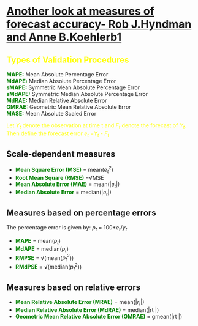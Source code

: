 # [Another look at measures of forecast accuracy- Rob J.Hyndman and Anne B.Koehlerb1](https://www.sciencedirect.com/science/article/abs/pii/S0169207006000239)

## <font color="yellow">Types of Validation Procedures</font>
<font color="green">__MAPE:__</font> Mean Absolute Percentage Error <br>
<font color="green">__MdAPE:__</font> Median Absolute Percentage Error <br>
<font color="green">__sMAPE:__</font> Symmetric Mean Absolute Percentage Error <br>
<font color="green">__sMdAPE:__</font> Symmetric Median Absolute Percentage Error <br>
<font color="green">__MdRAE:__</font> Median Relative Absolute Error <br>
<font color="green">__GMRAE:__</font> Geometric Mean Relative Absolute Error <br>
<font color="green">__MASE:__</font> Mean Absolute Scaled Error <br>

<font color="yellow">Let $Y_{t}$ denote the observation at time t and $F_{t}$ denote the forecast of $Y_{t}$. Then define the forecast error $e_{t}$ =$Y_{t}$ - $F_{t}$</font>

## Scale-dependent measures
- <font color="green">__Mean Square Error (MSE)__</font> = mean($e_{t}^2$) <br>
- <font color="green">__Root Mean Square (RMSE)__</font> =√MSE <br>
- <font color="green">__Mean Absolute Error (MAE)__</font> = mean(|$e_{t}$|) <br>
- <font color="green">__Median Absolute Error__</font> = median(|$e_{t}$|)  <br>

## Measures based on percentage errors
The percentage error is given by: $p_{t}$ = 100*$e_{t}/y_{t}$
- <font color="green">__MAPE__</font> = mean($p_{t}$)
- <font color="green">__MdAPE__</font> = median($p_{t}$)
- <font color="green">__RMPSE__</font> = √(mean($p_{t}^2$))
- <font color="green">__RMdPSE__</font> = √(median($p_{t}^2$)) 

## Measures based on relative errors
- <font color="green">__Mean Relative Absolute Error (MRAE)__</font> = mean(|$r_{t}$|)
- <font color="green">__Median Relative Absolute Error (MdRAE)__</font> = median(|rt |)
- <font color="green">__Geometric Mean Relative Absolute Error (GMRAE)__</font> = gmean(|rt |)
